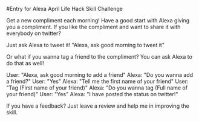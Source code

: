 #Entry for Alexa April Life Hack Skill Challenge

Get a new compliment each morning!
Have a good start with Alexa giving you a compliment. 
If you like the compliment and want to share it with everybody on twitter?

Just ask Alexa to tweet it!
"Alexa, ask good morning to tweet it"

Or what if you wanna tag a friend to the compliment? 
You can ask Alexa to do that as well!

User: "Alexa, ask good morning to add a friend"
Alexa: "Do you wanna add a friend?"
User: "Yes"
Alexa: "Tell me the first name of your friend"
User: "Tag (First name of your friend)"
Alexa: "Do you wanna tag (Full name of your friend)"
User: "Yes"
Alexa: "I have posted the status on twitter!" 

If you have a feedback? Just leave a review and help me in improving the skill.